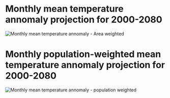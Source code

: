 # Monthly mean temperature annomaly projection for 2000-2080

![Monthly mean temperature annomaly - Area weighted](https://postimg.cc/K47q6dnz)


# Monthly population-weighted mean temperature annomaly projection for 2000-2080

![Monthly mean temperature annomaly - population weighted](https://ibb.co/Z61RXzS)
